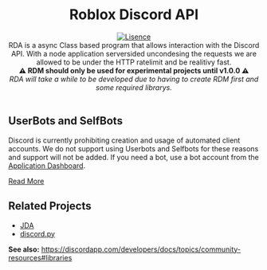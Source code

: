 <h1 align="center">Roblox Discord API</h1>
<div align="center">
	<a href="https://github.com/froghopperjacob/RDA/tree/master/LICENSE">
		<img src="https://img.shields.io/badge/License-Apache%202.0-brightgreen.svg?style=flat-square" alt="Lisence" />
	</a>
</div>

<div align="center">
	RDA is a async Class based program that allows interaction with the Discord API. With a node application serversided uncondesing the requests we are allowed to be under the HTTP ratelimit and be realitivy fast.
</div>

<div align="center">
	<b>⚠️ RDM should only be used for experimental projects until v1.0.0 ⚠️</b>
</div>

<div align="center">
	<i>RDA will take a while to be developed due to having to create RDM first and some required librarys.</i>
</div>

<div>&nbsp;</div>

## UserBots and SelfBots

Discord is currently prohibiting creation and usage of automated client accounts.
We do not support using Userbots and Selfbots for these reasons and support will not be added.
If you need a bot, use a bot account from the [Application Dashboard](https://discordapp.com/developers/applications).

[Read More](https://support.discordapp.com/hc/en-us/articles/115002192352-Automated-user-accounts-self-bots)

## Related Projects

- [JDA](https://github.com/DV8FromTheWorld/JDA)
- [discord.py](https://github.com/Rapptz/discord.py)

**See also:** https://discordapp.com/developers/docs/topics/community-resources#libraries
